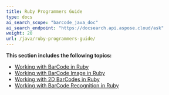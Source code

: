 ```yaml
---
title: Ruby Programmers Guide
type: docs
ai_search_scope: "barcode_java_doc"
ai_search_endpoint: "https://docsearch.api.aspose.cloud/ask"
weight: 20
url: /java/ruby-programmers-guide/
---
```


**This section includes the following topics:**

- [Working with BarCode in Ruby](/barcode/java/working-with-barcode-in-ruby/)
- [Working with BarCode Image in Ruby](/barcode/java/working-with-barcode-image-in-ruby/)
- [Working with 2D BarCodes in Ruby](/barcode/java/working-with-2d-barcodes-in-ruby/)
- [Working with BarCode Recognition in Ruby](/barcode/java/working-with-barcode-recognition-in-ruby/)
